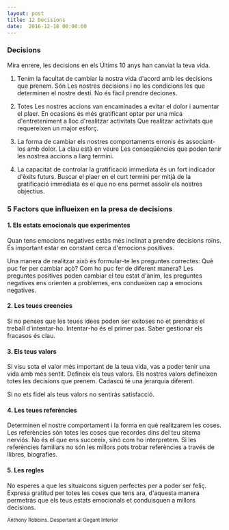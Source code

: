 ```yaml
---
layout: post
title: 12 Decisions
date:  2016-12-18 00:00:00
---
```



### Decisions

Mira enrere, les decisions en els Últims 10 anys han canviat la teva vida.

1. Tenim la facultat de cambiar la nostra vida d'acord amb les decisions que prenem. Són Les nostres decisions i no les condicions les que determinen el nostre destí. No és fàcil prendre deciones.

2. Totes Les nostres accions van encaminades a evitar el dolor i aumentar el plaer. En ocasions és més gratificant optar per una mica d'entreteniment a lloc d'realitzar activitats Que realitzar activitats que requereixen un major esforç.

3. La forma de cambiar els nostres comportaments erronis és associant-los amb dolor. La clau està en veure Les conseqüències que poden tenir les nostrea accions a llarg termini.

4. La capacitat de controlar la gratificació immediata és un fort indicador d'èxits futurs. Buscar el plaer en el curt termini per mitjà de la gratificació immediata és el que no ens permet assolir els nostres objectius.

### 5 Factors que influeixen en la presa de decisions

#### 1. Els estats emocionals que experimentes

Quan tens emocions negatives estàs més inclinat a prendre decisions roïns. És important estar en constant cerca d'emocions positives.

Una manera de realitzar això és formular-te les preguntes correctes: Què puc fer per cambiar açò? Com ho puc fer de diferent manera? Les preguntes positives poden cambiar el teu estat d'ànim, les preguntes negatives ens orienten a problemes, ens condueixen cap a emocions negatives.


#### 2. Les teues creencies

Si no penses que les teues idees poden ser exitoses no et prendràs el treball d'intentar-ho. Intentar-ho és el primer pas. Saber gestionar els fracasos és clau.


#### 3. Els teus valors

Si visu sota el valor més important de la teua vida, vas a poder tenir una vida amb més sentit. Defineix els teus valors. Els nostres valors defineixen totes les decisions que prenem. Cadascú té una jerarquia diferent.

Si no ets fidel als teus valors no sentiràs satisfacció.

#### 4. Les teues referències

Determinen el nostre comportament i la forma en què realitzarem les coses. Les referències són totes les coses que recordes dins del teu sitema nerviós. No és el que ens succeeix, sinó com ho interpretem. Si les referències familiars no són les millors pots trobar referències a través de llibres, biografies.

#### 5. Les regles

No esperes a que les situaicons siguen perfectes per a poder ser feliç. Expresa gratitud per totes les coses que tens ara, d'aquesta manera permetràs que els teus estats emocionals et conduisquen a millors decisions.


<small>Anthony Robbins. Despertant al Gegant Interior</small>

